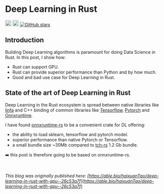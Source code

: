 # Deep Learning in Rust
[<img alt="github" src="https://img.shields.io/badge/onnxruntime_rs-fff?labelColor=000&logo=github" height="20">](https://github.com/haixuantao/onnxruntime-rs)
[<img alt="build status" src="https://img.shields.io/github/workflow/status/haixuantao/onnxruntime-rs/Rust/master?" height="20">](https://github.com/haixuantao/onnxruntime-rs/actions?query=branch%3Amaster)
[![GitHub stars](https://img.shields.io/github/stars/haixuanTao/onnxruntime-rs?style=social&label=Star&maxAge=2592000)](https://github.com/haixuanTao/onnxruntime-rs/)

## Introduction

Building Deep Learning algorithms is paramount for doing Data Science in Rust. In this post, I show how:
- Rust can support GPU.
- Rust can provide superior performance than Python and by how much.
- Good and bad use case for Deep Learning in Rust.


## State of the art of Deep Learning in Rust

Deep Learning in the Rust ecosystem is spread between native libraries like [linfa](https://github.com/rust-ml/linfa) and C++ binding of common libraries like [Tensorflow](https://github.com/tensorflow/rust), [Pytorch](https://github.com/LaurentMazare/tch-rs) and [Onnxruntime](https://github.com/nbigaouette/onnxruntime-rs).

I have found [onnxruntime-rs](https://github.com/nbigaouette/onnxruntime-rs) to be a convenient crate for DL offering:
- the ability to load sklearn, tensorflow and pytorch model.
- superior performance than native Pytorch or Tensorflow.  
- a small bundle size ~30Mb compared to [tch-rs](https://github.com/pytorch/pytorch/issues/34058) 1.2 Gb bundle. 

➡️ this post is therefore going to be based on onnxruntime-rs.

<br/>

_This blog was originally published here: [https://able.bio/haixuanTao/deep-learning-in-rust-with-gpu--26c53a7f](https://able.bio/haixuanTao/deep-learning-in-rust-with-gpu--26c53a7f)_